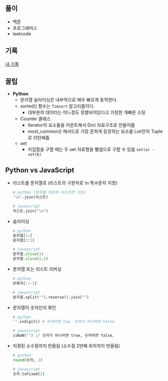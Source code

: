 ## 풀이

- 백준
- 프로그래머스
- leetcode

## 기록

[내 기록](https://www.notion.so/bbaktaeho/CodingTest-Study-0096329e66aa49ff9aac4b435b585174)

## 꿀팁

- **Python**
  - 문자열 슬라이싱은 내부적으로 매우 빠르게 동작한다.
  - sorted() 함수는 `Timsort` 알고리즘이다.
    - 대부분의 데이터는 어느정도 정렬되어있다고 가정한 개빠른 소팅
  - Counter 클래스
    - Iterator의 요소들을 카운트해서 Dict 자료구조로 만들어줌
    - most_common() 메서드로 가장 흔하게 등장하는 요소를 List안의 Tuple로 리턴해줌
  - set
    - 차집합을 구할 때는 두 set 자료형을 뺄셈으로 구할 수 있음 `set(a) - set(b)`

## Python vs JavaScript

- 리스트를 문자열로 (리스트의 구분자로 \n 특수문자 지정)

  ```python
  # python (문자열 타입의 리스트만 가능)
  "\n".join(리스트)

  # javascript
  리스트.join("\n")
  ```

- 슬라이싱

  ```python
  # python
  문자열[1:]
  문자열[2:5]

  # javascript
  문자열.slice(1)
  문자열.slice(2,5)
  ```

- 문자열 또는 리스트 리버싱

  ```python
  # python
  반복자[::-1]

  # javascript
  문자열.split("").reverse().join("")
  ```

- 문자열이 숫자인지 확인

  ```python
  # python
  "".isdigit() # 숫자라면 Tue, 숫자가 아니라면 False

  # javascript
  isNaN("") // 숫자가 아니라면 true, 숫자라면 false,
  ```

- 지정된 소수점까지 반올림 (소수점 2번째 위치까지 반올림)

  ```python
  # python
  round(숫자, 2)

  # javascript
  숫자.toFixed(2)
  ```
